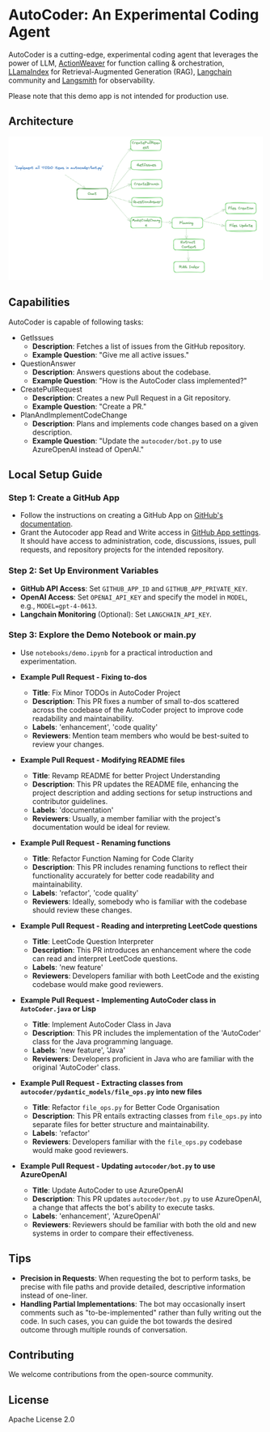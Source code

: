 # AutoCoder: An Experimental Coding Agent

AutoCoder is a cutting-edge, experimental coding agent that leverages the power of LLM, [ActionWeaver](https://github.com/TengHu/ActionWeaver) for function calling & orchestration, [LLamaIndex](https://www.llamaindex.ai/) for Retrieval-Augmented Generation (RAG), [Langchain](https://www.langchain.com/) community and [Langsmith](https://www.langchain.com/langsmith) for observability.

Please note that this demo app is not intended for production use.

## Architecture 
![graph](docs/figures/workflow.png)

## Capabilities
AutoCoder is capable of following tasks:
-  GetIssues
    - **Description**: Fetches a list of issues from the GitHub repository.
    - **Example Question**: "Give me all active issues."
- QuestionAnswer
    - **Description**: Answers questions about the codebase.
    - **Example Question**: "How is the AutoCoder class implemented?"
- CreatePullRequest
    - **Description**: Creates a new Pull Request in a Git repository.
    - **Example Question**: "Create a PR."
- PlanAndImplementCodeChange
    - **Description**: Plans and implements code changes based on a given description.
    - **Example Question**: "Update the `autocoder/bot.py` to use AzureOpenAI instead of OpenAI."

## Local Setup Guide

### Step 1: Create a GitHub App
- Follow the instructions on creating a GitHub App on [GitHub's documentation](https://docs.github.com/en/apps/creating-github-apps/about-creating-github-apps/about-creating-github-apps#building-a-github-app).
- Grant the Autocoder app Read and Write access in [GitHub App settings](https://github.com/settings/installations). It should have access to administration, code, discussions, issues, pull requests, and repository projects for the intended repository.

### Step 2: Set Up Environment Variables
- **GitHub API Access**: Set `GITHUB_APP_ID` and `GITHUB_APP_PRIVATE_KEY`.
- **OpenAI Access**: Set `OPENAI_API_KEY` and specify the model in `MODEL`, e.g., `MODEL=gpt-4-0613`.
- **Langchain Monitoring** (Optional): Set `LANGCHAIN_API_KEY`.

### Step 3: Explore the Demo Notebook or main.py
- Use `notebooks/demo.ipynb` for a practical introduction and experimentation.

- **Example Pull Request - Fixing to-dos**
   - **Title**: Fix Minor TODOs in AutoCoder Project
   - **Description**: This PR fixes a number of small to-dos scattered across the codebase of the AutoCoder project to improve code readability and maintainability.
   - **Labels**: 'enhancement', 'code quality'
   - **Reviewers**: Mention team members who would be best-suited to review your changes.

- **Example Pull Request - Modifying README files**
   - **Title**: Revamp README for better Project Understanding
   - **Description**: This PR updates the README file, enhancing the project description and adding sections for setup instructions and contributor guidelines.
   - **Labels**: 'documentation'
   - **Reviewers**: Usually, a member familiar with the project's documentation would be ideal for review.

- **Example Pull Request - Renaming functions**
   - **Title**: Refactor Function Naming for Code Clarity
   - **Description**: This PR includes renaming functions to reflect their functionality accurately for better code readability and maintainability.
   - **Labels**: 'refactor', 'code quality'
   - **Reviewers**: Ideally, somebody who is familiar with the codebase should review these changes.

- **Example Pull Request - Reading and interpreting LeetCode questions**
   - **Title**: LeetCode Question Interpreter
   - **Description**: This PR introduces an enhancement where the code can read and interpret LeetCode questions.
   - **Labels**: 'new feature'
   - **Reviewers**: Developers familiar with both LeetCode and the existing codebase would make good reviewers.

- **Example Pull Request - Implementing AutoCoder class in `AutoCoder.java` or Lisp**
   - **Title**: Implement AutoCoder Class in Java
   - **Description**: This PR includes the implementation of the 'AutoCoder' class for the Java programming language.
   - **Labels**: 'new feature', 'Java'
   - **Reviewers**: Developers proficient in Java who are familiar with the original 'AutoCoder' class.

- **Example Pull Request - Extracting classes from `autocoder/pydantic_models/file_ops.py` into new files**
   - **Title**: Refactor `file_ops.py` for Better Code Organisation
   - **Description**: This PR entails extracting classes from `file_ops.py` into separate files for better structure and maintainability.
   - **Labels**: 'refactor'
   - **Reviewers**: Developers familiar with the `file_ops.py` codebase would make good reviewers.

- **Example Pull Request - Updating `autocoder/bot.py` to use AzureOpenAI**
   - **Title**: Update AutoCoder to use AzureOpenAI
   - **Description**: This PR updates `autocoder/bot.py` to use AzureOpenAI, a change that affects the bot's ability to execute tasks.
   - **Labels**: 'enhancement', 'AzureOpenAI'
   - **Reviewers**: Reviewers should be familiar with both the old and new systems in order to compare their effectiveness.


## Tips

- **Precision in Requests**: When requesting the bot to perform tasks, be precise with file paths and provide detailed, descriptive information instead of one-liner.
- **Handling Partial Implementations**: The bot may occasionally insert comments such as "to-be-implemented" rather than fully writing out the code. In such cases, you can guide the bot towards the desired outcome through multiple rounds of conversation.


## Contributing
We welcome contributions from the open-source community.

## License
Apache License 2.0




